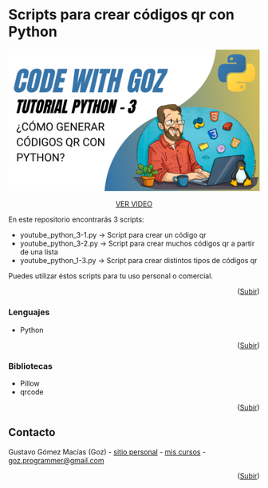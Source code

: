 <!-- ABOUT THE PROJECT -->
# Scripts para crear códigos qr con Python

[![Product Name Screen Shot][product-screenshot]](https://codewithgoz/tutorials/3)

<p align="center"><a href="https://codewithgoz/tutorials/3">VER VIDEO</a></p>

En este repositorio encontrarás 3 scripts:

* youtube_python_3-1.py -> Script para crear un código qr
* youtube_python_3-2.py -> Script para crear muchos códigos qr a partir de una lista
* youtube_python_1-3.py -> Script para crear distintos tipos de códigos qr

Puedes utilizar éstos scripts para tu uso personal o comercial.

<p align="right">(<a href="#top">Subir</a>)</p>

### Lenguajes

* Python

<p align="right">(<a href="#top">Subir</a>)</p>

### Bibliotecas

* Pillow
* qrcode

<p align="right">(<a href="#top">Subir</a>)</p>

<!-- CONTACT -->
## Contacto

Gustavo Gómez Macías (Goz) - [sitio personal](https://gustavogm.me) - [mis cursos](https://codewithgoz.com) - goz.programmer@gmail.com

<p align="right">(<a href="#top">Subir</a>)</p>

<!-- MARKDOWN LINKS & IMAGES -->
[product-screenshot]: python3.png